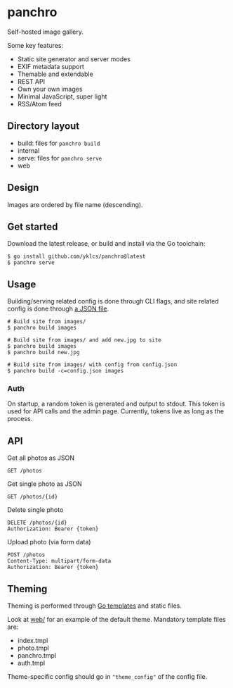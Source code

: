 # panchro

Self-hosted image gallery.

Some key features:

- Static site generator and server modes
- EXIF metadata support
- Themable and extendable
- REST API
- Own your own images
- Minimal JavaScript, super light
- RSS/Atom feed

## Directory layout

- build: files for `panchro build`
- internal
- serve: files for `panchro serve`
- web

## Design

Images are ordered by file name (descending).

## Get started

Download the latest release, or build and install via the Go toolchain:

```shell
$ go install github.com/yklcs/panchro@latest
$ panchro serve
```

## Usage

Building/serving related config is done through CLI flags, and site related config is done through [a JSON file](panchro.example.json).

```shell
# Build site from images/
$ panchro build images

# Build site from images/ and add new.jpg to site
$ panchro build images
$ panchro build new.jpg

# Build site from images/ with config from config.json
$ panchro build -c=config.json images
```

### Auth

On startup, a random token is generated and output to stdout.
This token is used for API calls and the admin page.
Currently, tokens live as long as the process.

## API

Get all photos as JSON

```http
GET /photos
```

Get single photo as JSON

```http
GET /photos/{id}
```

Delete single photo

```http
DELETE /photos/{id}
Authorization: Bearer {token}
```

Upload photo (via form data)

```http
POST /photos
Content-Type: multipart/form-data
Authorization: Bearer {token}
```

## Theming

Theming is performed through [Go templates](https://pkg.go.dev/html/template) and static files.

Look at [web/](web/) for an example of the default theme. Mandatory template files are:

- index.tmpl
- photo.tmpl
- panchro.tmpl
- auth.tmpl

Theme-specific config should go in `"theme_config"` of the config file.
